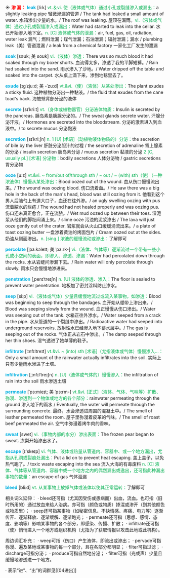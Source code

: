 ☀ <font color="red">**渗 漏：**</font>
<font color="sky blue">**leak**</font> [li:k] 
<font color="#00b050">vt.＆vi. 使（液体或气体）通过小孔或裂缝渗入或漏出：</font>a slightly leaking pipe 轻微渗漏的管道 / The tank had leaked a small amount of water. 水箱渗出少量的水。/ The roof was leaking. 屋顶在漏雨。<font color="#00b050">vi.（液体或气体）通过小孔或裂缝渗入或漏出：</font>Water had started to leak into the cellar. 水已开始渗入地下室。<font color="#00b050">n. [C] 液体或气体的泄漏：</font>air, fuel, gas, oil, radiation, water leak 漏气；燃料泄漏；煤气泄漏；石油泄漏；辐射泄漏；漏水 / plumbing leak（美）管道泄漏 / a leak from a chemical factory 一家化工厂发生的泄漏
               
<font color="sky blue">**soak**</font> [səʊk; 美 soʊk]
<font color="#00b050">vi.（液体）渗透：</font>There was so much blood it had soaked through my boxer shorts. 血流得太多，渗透了我的平脚短裤。/ Rain had soaked into the sand. 雨水渗入了沙地。/ Water dripped off the table and soaked into the carpet. 水从桌上滴下来，渗到地毯里去了。       
           
<font color="sky blue">**exude**</font> [ɪgˈzju:d; 美 -ˈzu:d]
<font color="#00b050">vt.&vi.（使）（液体）从某处渗出：</font>The plant exudes a sticky fluid. 这种植物分泌出一种黏液。/ the fluid that exudes from the cane toad's back. 海蟾蜍背部分泌的液体 
            
<font color="sky blue">**secrete**</font> [sɪˈkri:t]
<font color="#00b050">vt.（身体或植物器官）分泌液体物质：</font>Insulin is secreted by the pancreas. 胰岛素是胰腺分泌的。/ The sweat glands secrete water. 汗腺分泌汗液。/ Hormones are secreted into the bloodstream. 分泌的激素进入到血液中。/ to secrete mucus 分泌黏液          
           
<font color="sky blue">**secretion**</font> [sɪˈkri:ʃn]
<font color="#00b050">n. 1 [U] [术语]（动植物液体物质的）分泌：</font>the secretion of bile by the liver 肝脏分泌胆汁的过程 / the secretion of adrenaline 肾上腺素的分泌 / insulin secretion 胰岛素分泌 / mucus secretion 黏液的分泌 <font color="#00b050">2 [C, usually pl.] [术语] 分泌物：</font>bodily secretions 人体分泌物 / gastric secretions 胃分泌物

<font color="sky blue">**ooze**</font> [u:z]
<font color="#00b050">vt.&vi. ~ from/out of/through sth / ~ out / ~ (with) sth（使）（一种浓液体）慢慢从某处渗出：</font>Blood oozed out of the wound. 血从伤口慢慢流出来。/ The wound was oozing blood. 伤口流着血。/ He saw there was a big hole in the back of the man's head, blood was still oozing from it. 他看到这个男人后脑勺上有道大口子，血还在往外渗。/ an ugly swelling oozing with pus 流着脓水的烂疮 / The wound had not healed properly and was oozing pus. 伤口还未真正愈合，正在流脓。/ Wet mud oozed up between their toes. 湿泥浆从他们的脚趾间涌上来。/ slime ooze 污浊的泥浆渗出 / The lava will just ooze gently out of the crater. 岩浆就会从火山口缓缓涌流出来。/ a plate of toast oozing butter 一盘渗着黄油的烤面包片 / Cream oozed out at the sides. 奶油从侧面渗出。<font color="#00b050">n. [sing.] 浓液的缓慢流动或渗出：</font>了解即可
           
<font color="sky blue">**percolate**</font> [ˈpɜ:kəleɪt; 美 ˈpɜ:rk-]
<font color="#00b050">vi.（液体、气体等）逐渐流过一个带有一些小孔或小空间的表面，即渗入、渗透、渗漏：</font>Water had percolated down through the rocks. 水从岩缝间渗漏下去。/ Rain water will only percolate through slowly. 雨水只会慢慢地渗进来。
           
<font color="sky blue">**penetration**</font> [ˌpenɪˈtreɪʃn]
<font color="#00b050">n. [U] 液体的渗透、渗入：</font>The floor is sealed to prevent water penetration. 地板加了密封涂料防止渗水。

<font color="sky blue">**seep**</font> [si:p]
<font color="#00b050">vi.（液体或气体）少量且缓慢地流过或流入某事物，如渗透：</font>Blood was beginning to seep through the bandages. 血开始从绷带上渗出来。/ Blood was seeping slowly from the wound. 血正慢慢从伤口渗出。/ Water was seeping out of the tank. 水箱正往外渗水。/ Water seeped from a crack in the pipe. 水从管道的一个裂缝中渗出。/ Radioactive water had seeped into underground reservoirs. 放射性水已经渗入地下蓄水层中。/ The gas is seeping out of the rocks. 气体正从岩石中渗出。/ The damp seeped through her thin shoes. 湿气透进了她单薄的鞋子。
           
<font color="sky blue">**infiltrate**</font> [ˈɪnfɪltreɪt]
<font color="#00b050">vt.&vi. ~ (into) sth [术语]（尤指液体或气体）慢慢渗入…：</font>Only a small amount of the rainwater actually infiltrates into the soil. 实际上只有少量雨水渗进了土壤。           
           
<font color="sky blue">**infiltration**</font> [ˌɪnfɪlˈtreɪʃn]
<font color="#00b050">n. [U]（液体或气体的）慢慢渗入：</font>the infiltration of rain into the soil 雨水渗透土壤

<font color="sky blue">**permeate**</font> [ˈpɜ:mieɪt; 美 ˈpɜ:rm-]
<font color="#00b050">vt.&vi. [正式]（液体、气体、气味等）扩散、弥漫、渗透到一个物体或地方的各个部分：</font>rainwater permeating through the ground 渗入地下的雨水 / Eventually, the water will permeate through the surrounding concrete. 最终，水会渗透进周围的混凝土中。/ The smell of leather permeated the room. 屋子里弥漫着皮革的气味。/ The smell of roast beef permeated the air. 空气中弥漫着烤牛肉的香味。

<font color="sky blue">**sweat**</font> [swet] 
<font color="#00b050">vi.（事物内部的水分）渗出表面：</font>The frozen pear began to sweat. 冻梨开始渗出水了。

<font color="sky blue">**escape**</font> [ɪ'skeɪp] 
<font color="#00b050">vi. 气体、液体或热量从管道内、容器中、或一个地方漏出，尤指从孔洞或裂痕处漏出：</font>Put a lid on to prevent heat escaping. 盖上盖子，以免热气跑了。/ toxic waste escaping into the sea 流入大海的有毒废料 <font color="#00b050">n. [C] 液体、气体等从管道内、容器中或一个地方之内的偶然漏出或逸出，还可指此种漏出事物的数量：</font>an escape of gas 气体泄漏

<font color="sky blue">**bleed**</font> [bli:d] 
<font color="#00b050">vt. 从某事物上放掉气体或液体以使其正常运转：</font>了解即可

相关词义延伸：
· bleed还可指（尤其因受伤或患病而）出血，流血。也可指（旧时所用的）通过放血来给人治病。亦可指（颜色或物质）掺混或渗开（到其他颜色或物质里）；
· seep还可指某事物（如秘密信息、不快情感、疼痛、电力等）逐渐传开、逐渐释放、逐渐缓解、逐渐跑光；
· permeate还可指（思想、感情、态度、影响等）影响某事物的各个部分，即感染、传播、扩散；
· infiltrate还可指（使）悄悄进入一个地方或组织机构（尤指为了获取情报以攻击此地或此机构）。

周边词汇补充：
· weep可指（伤口）产生液体，即流出或渗出；
· pervade可指弥漫、遍及某地或某事物的每一个部分，且在各部分都明显；
· filter可指过滤；
· discharge可指分泌；
· produce可指自然地分泌；
· filter可指（光或声）少量且缓慢地渗透进一个地方。

· 表示“进”、“出”的词群见[[04进出]]
